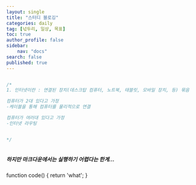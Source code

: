 ```yaml
---
layout: single
title: "스터디 블로깅"
categories: daily
tag: [넋두리, 일상, 목표]
toc: true
author_profile: false
sidebar:
    nav: "docs"
search: false
published: true
---
```


```javascript

/*
1. 인터넷이란 : 연결된 장치(데스크탑 컴퓨터, 노트북, 태블릿, 모바일 장치, 등) 묶음

컴퓨터가 2대 있다고 가정
-케이블을 통해 컴퓨터를 물리적으로 연결

컴퓨터가 여러대 있다고 가정
-인터넷 라우팅


*/



```

##### 하지만 마크다운에서는 실행하기 어렵다는 한계...

function code() {
return 'what';
}